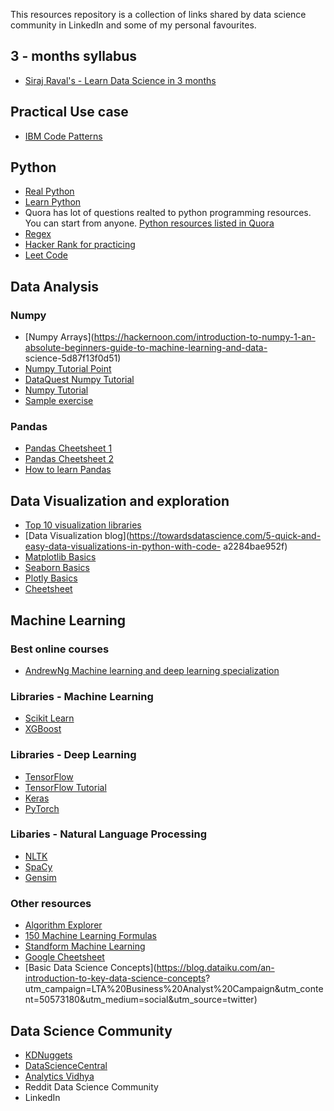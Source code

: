 

This resources repository is a collection of links shared by data science community in LinkedIn and some of my personal favourites.

## 3 - months syllabus

* [Siraj Raval's - Learn Data Science in 3 months](https://github.com/llSourcell/Learn_Data_Science_in_3_Months)

## Practical Use case

* [IBM Code Patterns](https://developer.ibm.com/patterns/)

## Python

* [Real Python](https://realpython.com)
* [Learn Python](https://www.learnpython.org)
* Quora has lot of questions realted to python programming resources. You can start from anyone. [Python resources listed in 
  Quora](https://www.quora.com/How-should-I-start-learning-Python-1)
* [Regex](https://www.machinelearningplus.com/python/python-regex-tutorial-examples/)
* [Hacker Rank for practicing](https://www.hackerrank.com/domains/python?filters%5Bsubdomains%5D%5B%5D=py-introduction)
* [Leet Code](https://leetcode.com)

## Data Analysis

### Numpy

* [Numpy Arrays](https://hackernoon.com/introduction-to-numpy-1-an-absolute-beginners-guide-to-machine-learning-and-data-  
  science-5d87f13f0d51)
* [Numpy Tutorial Point](https://www.tutorialspoint.com/numpy/numpy_array_from_existing_data.htm)
* [DataQuest Numpy Tutorial](https://www.dataquest.io/blog/numpy-tutorial-python/)
* [Numpy Tutorial](https://www.machinelearningplus.com/python/numpy-tutorial-part1-array-python-examples/)
* [Sample exercise](https://github.com/SSaishruthi/Data_Analysis_Basics/blob/master/Data_Analysis_Basics_Numpy.ipynb)

### Pandas

* [Pandas Cheetsheet 1](https://www.dataquest.io/blog/large_files/pandas-cheat-sheet.pdf)
* [Pandas Cheetsheet 2](https://pandas.pydata.org/Pandas_Cheat_Sheet.pdf)
* [How to learn Pandas](https://medium.com/dunder-data/how-to-learn-pandas-108905ab4955)

## Data Visualization and exploration

* [Top 10 visualization libraries](https://blog.modeanalytics.com/python-data-visualization-libraries/)
* [Data Visualization blog](https://towardsdatascience.com/5-quick-and-easy-data-visualizations-in-python-with-code-
  a2284bae952f)
* [Matplotlib Basics](https://github.com/SSaishruthi/Data_visualization_Matplotlib)
* [Seaborn Basics](https://github.com/SSaishruthi/Data_visualization_seaborn)
* [Plotly Basics](https://github.com/SSaishruthi/Data_visualization_plotly)
* [Cheetsheet](https://python-graph-gallery.com/cheat-sheets/)


## Machine Learning

### Best online courses

* [AndrewNg Machine learning and deep learning specialization](https://www.andrewng.org/courses/)

### Libraries - Machine Learning

* [Scikit Learn](https://scikit-learn.org/stable/)
* [XGBoost](https://xgboost.readthedocs.io/en/latest/)

### Libraries - Deep Learning

* [TensorFlow](https://www.tensorflow.org)
* [TensorFlow Tutorial](https://tf.wiki/en/installation.html)
* [Keras](https://keras.io)
* [PyTorch](https://pytorch.org)

### Libaries - Natural Language Processing

* [NLTK](https://www.nltk.org)
* [SpaCy](https://spacy.io)
* [Gensim](https://radimrehurek.com/gensim/)

### Other resources

* [Algorithm Explorer](https://samrose3.github.io/algorithm-explorer/)
* [150 Machine Learning Formulas](https://drive.google.com/file/d/0B0RLknmL54khUXVrcnZkenNzN1E/view)
* [Standform Machine Learning](https://stanford.edu/%7Eshervine/teaching/cs-229.html)
* [Google Cheetsheet](https://developers.google.com/machine-learning/glossary/)
* [Basic Data Science Concepts](https://blog.dataiku.com/an-introduction-to-key-data-science-concepts?
  utm_campaign=LTA%20Business%20Analyst%20Campaign&utm_content=50573180&utm_medium=social&utm_source=twitter)

## Data Science Community

* [KDNuggets](https://www.kdnuggets.com/news/subscribe.html)
* [DataScienceCentral](https://www.datasciencecentral.com)
* [Analytics Vidhya](https://www.analyticsvidhya.com)
* Reddit Data Science Community
* LinkedIn

